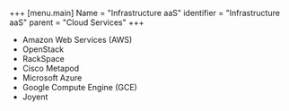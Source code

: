 +++
[menu.main]
Name = "Infrastructure aaS"
identifier = "Infrastructure aaS"
parent = "Cloud Services"
+++

- Amazon Web Services (AWS)
- OpenStack
- RackSpace
- Cisco Metapod
- Microsoft Azure
- Google Compute Engine (GCE)
- Joyent